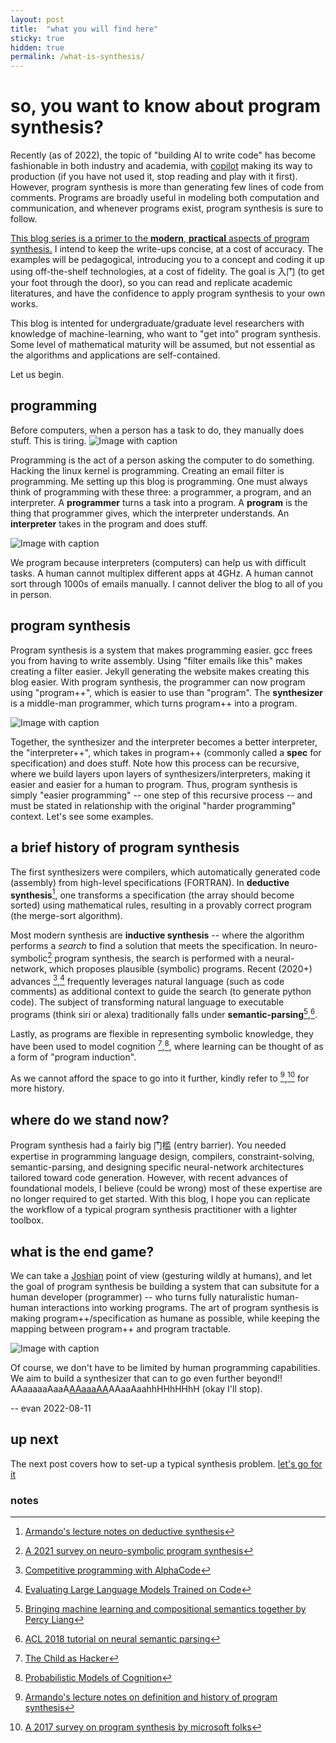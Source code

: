 ```yaml
---
layout: post
title:  "what you will find here"
sticky: true
hidden: true
permalink: /what-is-synthesis/
---
```


# so, you want to know about program synthesis?

Recently (as of 2022), the topic of "building AI to write code" has become fashionable in both industry and academia, with [copilot](https://github.com/features/copilot) making its way to production (if you have not used it, stop reading and play with it first). However, program synthesis is more than generating few lines of code from comments. Programs are broadly useful in modeling both computation and communication, and whenever programs exist, program synthesis is sure to follow. 

<ins>This blog series is a primer to the **modern**, **practical** aspects of program synthesis.</ins> I intend to keep the write-ups concise, at a cost of accuracy. The examples will be pedagogical, introducing you to a concept and coding it up using off-the-shelf technologies, at a cost of fidelity. The goal is 入门 (to get your foot through the door), so you can read and replicate academic literatures, and have the confidence to apply program synthesis to your own works. 

This blog is intented for undergraduate/graduate level researchers with knowledge of machine-learning, who want to "get into" program synthesis. Some level of mathematical maturity will be assumed, but not essential as the algorithms and applications are self-contained.

Let us begin.

## programming
Before computers, when a person has a task to do, they manually does stuff. This is tiring.
![Image with caption](/program-synthesis-primer/assets/what-is-this/doing.png "doing")

Programming is the act of a person asking the computer to do something. Hacking the linux kernel is programming. Creating an email filter is programming. Me setting up this blog is programming. One must always think of programming with these three: a programmer, a program, and an interpreter. A **programmer** turns a task into a program. A **program** is the thing that programmer gives, which the interpreter understands. An **interpreter** takes in the program and does stuff.

<!-- 
Programming consists of a **programmer**, who writes a **program**, which is executed on an **interpreter**. One must think about programming with all three in mind! -->
![Image with caption](/program-synthesis-primer/assets/what-is-this/programming1.png "programming")

We program because interpreters (computers) can help us with difficult tasks. A human cannot multiplex different apps at 4GHz. A human cannot sort through 1000s of emails manually. I cannot deliver the blog to all of you in person.

## program synthesis
Program synthesis is a system that makes programming easier. gcc frees you from having to write assembly. Using "filter emails like this" makes creating a filter easier. Jekyll generating the website makes creating this blog easier. With program synthesis, the programmer can now program using "program++", which is easier to use than "program". The **synthesizer** is a middle-man programmer, which turns program++ into a program.

![Image with caption](/program-synthesis-primer/assets/what-is-this/prog_plus.png "synthesis")

 Together, the synthesizer and the interpreter becomes a better interpreter, the "interpreter++", which takes in program++ (commonly called a **spec** for specification) and does stuff. Note how this process can be recursive, where we build layers upon layers of synthesizers/interpreters, making it easier and easier for a human to program. Thus, program synthesis is simply "easier programming" -- one step of this recursive process -- and must be stated in relationship with the original "harder programming" context. Let's see some examples.

## a brief history of program synthesis
The first synthesizers were compilers, which automatically generated code (assembly) from high-level specifications (FORTRAN). In **deductive synthesis**[^deductive], one transforms a specification (the array should become sorted) using mathematical rules, resulting in a provably correct program (the merge-sort algorithm).

Most modern synthesis are **inductive synthesis** -- where the algorithm performs a _search_ to find a solution that meets the specification. In neuro-symbolic[^neurosym] program synthesis, the search is performed with a neural-network, which proposes plausible (symbolic) programs. Recent (2020+) advances [^alphacode],[^codex] frequently leverages natural language (such as code comments) as additional context to guide the search (to generate python code). The subject of transforming natural language to executable programs (think siri or alexa) traditionally falls under **semantic-parsing**[^sem-parse],[^sem-tutorial]. 

Lastly, as programs are flexible in representing symbolic knowledge, they have been used to model cognition [^joshrule],[^probmods], where learning can be thought of as a form of "program induction".

As we cannot afford the space to go into it further, kindly refer to [^1],[^2] for more history.

## where do we stand now?
Program synthesis had a fairly big 门槛 (entry barrier). You needed expertise in programming language design, compilers, constraint-solving, semantic-parsing, and designing specific neural-network architectures tailored toward code generation. However, with recent advances of foundational models, I believe (could be wrong) most of these expertise are no longer required to get started. With this blog, I hope you can replicate the workflow of a typical program synthesis practitioner with a lighter toolbox.

## what is the end game?
We can take a [Joshian](https://youtu.be/RB78vRUO6X8) point of view (gesturing wildly at humans), and let the goal of program synthesis be building a system that can subsitute for a human developer (programmer) -- who turns fully naturalistic human-human interactions into working programs. The art of program synthesis is making program++/specification as humane as possible, while keeping the mapping between program++ and program tractable.

![Image with caption](/program-synthesis-primer/assets/what-is-this/synthesis-ultimate1.png "human-program")

Of course, we don't have to be limited by human programming capabilities. We aim to build a synthesizer that can to go even further beyond!! AAaaaaaAaaA[AAaaaAA](https://youtu.be/3FM2kbvYljw?t=18)AAaaAaahhHHhHHhH (okay I'll stop).

-- evan  2022-08-11

## up next
The next post covers how to set-up a typical synthesis problem. [let's go for it](/program-synthesis-primer/typical-synthesis-problem/)

### notes
[^1]: [Armando's lecture notes on definition and history of program synthesis](https://people.csail.mit.edu/asolar/SynthesisCourse/Lecture1.htm)

[^2]: [A 2017 survey on program synthesis by microsoft folks](https://www.microsoft.com/en-us/research/wp-content/uploads/2017/10/program_synthesis_now.pdf)

[^deductive]: [Armando's lecture notes on deductive synthesis](https://people.csail.mit.edu/asolar/SynthesisCourse/Lecture17.htm)

[^neurosym]: [A 2021 survey on neuro-symbolic program synthesis](https://www.cs.utexas.edu/~swarat/pubs/PGL-049-Plain.pdf)

[^alphacode]: [Competitive programming with AlphaCode](https://www.deepmind.com/blog/competitive-programming-with-alphacode)

[^codex]: [Evaluating Large Language Models Trained on Code](https://arxiv.org/abs/2107.03374)

[^sem-parse]: [Bringing machine learning and compositional semantics together by Percy Liang](https://web.stanford.edu/~cgpotts/manuscripts/liang-potts-semantics.pdf)

[^sem-tutorial]: [ACL 2018 tutorial on neural semantic parsing](https://github.com/allenai/acl2018-semantic-parsing-tutorial)

[^joshrule]: [The Child as Hacker](http://colala.berkeley.edu/papers/rule2020child.pdf)

[^probmods]: [Probabilistic Models of Cognition](http://probmods.org/)